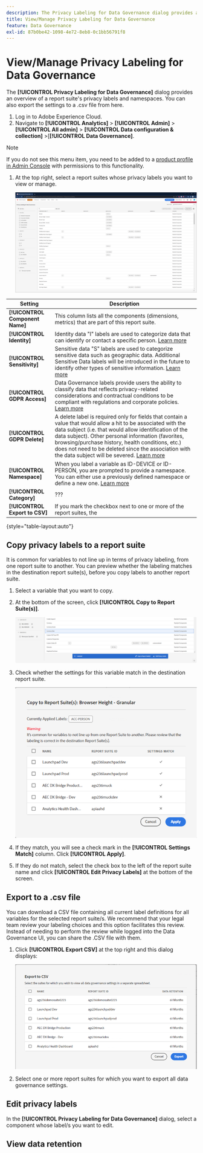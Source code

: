 ```yaml
---
description: The Privacy Labeling for Data Governance dialog provides an overview of a report suite's privacy labels and namespaces. You can also export the settings to a .csv file from here.
title: View/Manage Privacy Labeling for Data Governance
feature: Data Governance
exl-id: 87b0be42-1098-4e72-8eb8-0c1bb56791f8
---
```

# View/Manage Privacy Labeling for Data Governance

The **[!UICONTROL Privacy Labeling for Data Governance]** dialog provides an overview of a report suite's privacy labels and namespaces. You can also export the settings to a .csv file from here.

1. Log in to Adobe Experience Cloud.
1. Navigate to  **[!UICONTROL Analytics]** > **[!UICONTROL Admin]** > **[!UICONTROL All admin]** > **[!UICONTROL Data configuration & collection]** >[**[!UICONTROL Data Governance]**.

>[!NOTE]
>
>If you do not see this menu item, you need to be added to a [product profile in Admin Console](https://experienceleague.adobe.com/docs/analytics/admin/admin-console/permissions/product-profile.html) with permissions to this functionality.

1. At the top right, select a report suites whose privacy labels you want to view or manage.

   ![](assets/privacy_labeling.png)

| Setting | Description |
| --- | --- |
| **[!UICONTROL Component Name]** | This column lists all the components (dimensions, metrics) that are part of this report suite. |
| **[!UICONTROL Identity]** | Identity data "I" labels are used to categorize data that can identify or contact a specific person. [Learn more](https://experienceleague.adobe.com/docs/analytics/admin/data-governance/gdpr-labels.html?lang=en#identity-data-labels)|
| **[!UICONTROL Sensitivity]** | Sensitive data "S" labels are used to categorize sensitive data such as geographic data. Additional Sensitive Data labels will be introduced in the future to identify other types of sensitive information. [Learn more](https://experienceleague.adobe.com/docs/analytics/admin/data-governance/gdpr-labels.html?lang=en#sensitive-data-labels) |
| **[!UICONTROL GDPR Access]**| Data Governance labels provide users the ability to classify data that reflects privacy-related considerations and contractual conditions to be compliant with regulations and corporate policies. [Learn more](https://experienceleague.adobe.com/docs/analytics/admin/data-governance/gdpr-labels.html?lang=en#data-privacy-access-labels) |
| **[!UICONTROL GDPR Delete]** | A delete label is required only for fields that contain a value that would allow a hit to be associated with the data subject (i.e. that would allow identification of the data subject). Other personal information (favorites, browsing/purchase history, health conditions, etc.) does not need to be deleted since the association with the data subject will be severed. [Learn more](https://experienceleague.adobe.com/docs/analytics/admin/data-governance/gdpr-labels.html?lang=en#data-privacy-delete-labels) |
| **[!UICONTROL Namespace]** | When you label a variable as ID-DEVICE or ID-PERSON, you are prompted to provide a namespace. You can either use a previously defined namespace or define a new one. [Learn more](https://experienceleague.adobe.com/docs/analytics/admin/data-governance/gdpr-labels.html?lang=en#section_F0A47AF8DA384A26BD56032D0ABFD2D7)  |
| **[!UICONTROL Category]** | ??? |
| **[!UICONTROL Export to CSV]** | If you mark the checkbox next to one or more of the report suites, the  |

{style="table-layout:auto"}

## Copy privacy labels to a report suite

It is common for variables to not line up in terms of privacy labeling, from one report suite to another. You can preview whether the labeling matches in the destination report suite(s), before you copy labels to another report suite.

1. Select a variable that you want to copy.

1. At the bottom of the screen, click **[!UICONTROL Copy to Report Suite(s)]**.

   ![](assets/copy_to_reportsuite.png)

1. Check whether the settings for this variable match in the destination report suite.

   ![](assets/copy_to_rs.png)

1. If they match, you will see a check mark in the **[!UICONTROL Settings Match]** column. Click **[!UICONTROL Apply]**.

1. If they do not match, select the check box to the left of the report suite name and click **[!UICONTROL Edit Privacy Labels]** at the bottom of the screen.

## Export to a .csv file

You can download a CSV file containing all current label definitions for all variables for the selected report suite/s. We recommend that your legal team review your labeling choices and this option facilitates this review. Instead of needing to perform the review while logged into the Data Governance UI, you can share the .CSV file with them. 

1. Click **[!UICONTROL Export CSV]** at the top right and this dialog displays:

   ![](assets/export_csv.png)

1. Select one or more report suites for which you want to export all data governance settings.

## Edit privacy labels

In the **[!UICONTROL Privacy Labeling for Data Governance]** dialog, select a component whose label/s you want to edit.



## View data retention